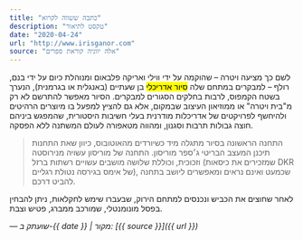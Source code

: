 ```yaml
---
title: "כתבה ששווה לקרוא"
description: "טקסט לתיאור"
date: "2020-04-24"
url: "http://www.irisganor.com"
source: "אלה יווניה קוראת ספרים"
---
```


לשם כך מציעה ויטרה – שהוקמה על ידי ווילי ואריקה פלבאום ומנוהלת כיום על ידי בנם, רולף – למבקרים במתחם שלה <mark>סיור אדריכלי</mark> בן שעתיים (באנגלית או בגרמנית), הנערך בשטח הקמפוס, לרבות בחלקים הסגורים למבקרים. הסיור מאפשר להתרשם לא רק מ"בית ויטרה" או ממוזיאון העיצוב שבמקום, אלא גם להציץ למפעל בו מיוצרים הרהיטים ולהיחשף לפרויקטים של אדריכלות מודרנית בעלי חשיבות היסטורית, שהמפגש ביניהם חוצה גבולות תרבות וסגנון, ומהווה מטאפורה לעולם המשתנה ללא הפסקה.

>התחנה הראשונה בסיור מתגלה מיד כשיורדים מהאוטובוס, כיוון שאת התחנות תיכנן המעצב הבריטי ג׳ספר מוריסון. התחנה של מוריסון עשויה מנירוסטה וזכוכית, וכוללת שלושה מושבים עשויים רשתות ברזל (שמזכירים את כיסאות DKR של אימס בגירסה נטולת רגליים), שכמעט ואינם נראים ומאפשרים ליושב בתחנה להביט דרכם.

לאחר שחוצים את הכביש ונכנסים למתחם הירוק, שבעברו שימש לחקלאות, ניתן להבחין בפסל מונומנטלי, שמורכב ממברג, פטיש וצבת.

<cite>— <time>שועתק ב-{{ date }}</time> | מקור:  [{{ source }}]({{ url }})</cite>
